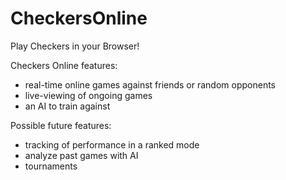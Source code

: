 # CheckersOnline
Play Checkers in your Browser!

Checkers Online features:
- real-time online games against friends or random opponents
- live-viewing of ongoing games
- an AI to train against

Possible future features:
- tracking of performance in a ranked mode
- analyze past games with AI
- tournaments
